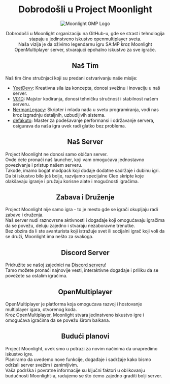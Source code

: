<div align="center">

# Dobrodošli u Project Moonlight

![Moonlight OMP Logo](https://i.imgur.com/aHxqNOp.png)


Dobrodošli u Moonlight organizaciju na GitHub-u, gde se strast i tehnologija stapaju u jedinstveno iskustvo openmultiplayer sveta. <br>
Naša vizija je da oživimo legendarnu igru SA:MP kroz Moonlight OpenMultiplayer server, stvarajući epohalno iskustvo za sve igrače.

</div>

<div align="center">
  
## Naš Tim
</div>

Naš tim čine stručnjaci koji su predani ostvarivanju naše misije:

- [YeetDevv](https://github.com/YeetDevv): Kreativna sila iza koncepta, donosi svežinu i inovaciju u naš server.<br>
- [V01D](https://github.com/TerzicScript): Majstor kodiranja, donosi tehničku stručnost i stabilnost našem serveru.<br>
- [NermanLegacy](https://github.com/NermanLegacy): Skripter i mlada nada u svetu programiranja, vodi nas kroz izgradnju detaljnih, uzbudljivih sistema.<br>
- [defakuto](https://github.com/defakuto): Master za podešavanje performansi i održavanje servera, osigurava da naša igra uvek radi glatko bez problema.

<div align="center">
  
## Naš Server
</div>

Project Moonlight ne donosi samo običan server. <br>
Ovde ćete pronaći naš launcher, koji vam omogućava jednostavno povezivanje i pristup našem serveru. <br>
Takođe, imamo bogat modpack koji dodaje dodatne sadržaje i dubinu igri. <br>
Da bi iskustvo bilo još bolje, razvijamo specijalne Cleo skripte koje olakšavaju igranje i pružaju korisne alate i mogućnosti igračima.

<div align="center">
  
## Zabava i Druženje
</div>

Project Moonlight nije samo igra - to je mesto gde se igrači okupljaju radi zabave i druženja. <br>
Naš server nudi raznovrsne aktivnosti i događaje koji omogućavaju igračima da se povežu, deluju zajedno i stvaraju nezaboravne trenutke. <br>
Bez obzira da li ste avanturista koji istražuje svet ili socijalni igrač koji voli da se druži, Moonlight ima nešto za svakoga.

<div align="center">

## Discord Server
</div>

Pridružite se našoj zajednici na [Discord serveru](https://discord.gg/FF2pAZRk)! <br>
Tamo možete pronaći najnovije vesti, interaktivne događaje i priliku da se povežete sa ostalim igračima.

<div align="center">

## OpenMultiplayer
</div>

OpenMultiplayer je platforma koja omogućava razvoj i hostovanje multiplayer igara, otvorenog koda. <br>
Kroz OpenMultiplayer, Moonlight stvara jedinstveno iskustvo igre i omogućava igračima da se povežu širom balkana.

<div align="center">

## Budući planovi

</div>

Project Moonlight, uvek smo u potrazi za novim načinima da unapredimo iskustvo igre. <br>
Planiramo da uvedemo nove funkcije, događaje i sadržaje kako bismo održali server svežim i zanimljivim. <br>
Vaša podrška i povratne informacije su ključni faktori u oblikovanju budućnosti Moonlight-a, radujemo se što ćemo zajedno graditi bolji server.
